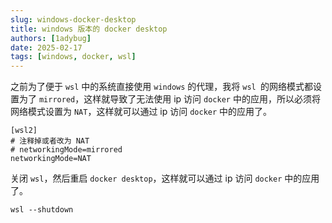 ```yaml
---
slug: windows-docker-desktop
title: windows 版本的 docker desktop
authors: [1adybug]
date: 2025-02-17
tags: [windows, docker, wsl]
---
```


之前为了便于 `wsl` 中的系统直接使用 `windows` 的代理，我将 `wsl `的网络模式都设置为了 `mirrored`，这样就导致了无法使用 ip 访问 `docker` 中的应用，所以必须将网络模式设置为 `NAT`，这样就可以通过 ip 访问 `docker` 中的应用了。

```wslconfig
[wsl2]
# 注释掉或者改为 NAT
# networkingMode=mirrored
networkingMode=NAT
```

关闭 `wsl`，然后重启 `docker desktop`，这样就可以通过 ip 访问 `docker` 中的应用了。

```shell
wsl --shutdown
```
